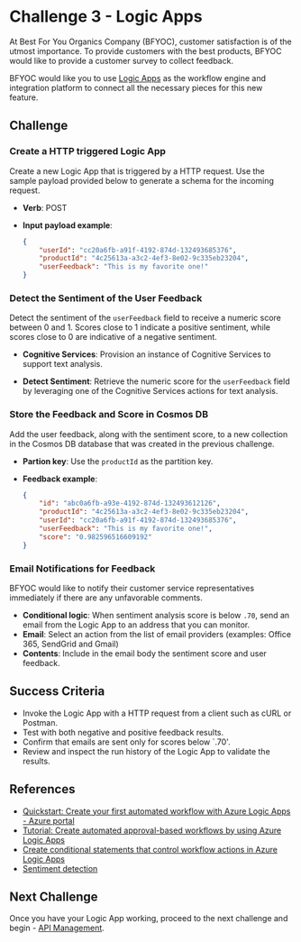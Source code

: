 # Challenge 3 - Logic Apps

At Best For You Organics Company (BFYOC), customer satisfaction is of the utmost importance. To provide customers with the best products, BFYOC would like to provide a customer survey to collect feedback.

BFYOC would like you to use [Logic Apps](https://azure.microsoft.com/en-us/services/logic-apps/) as the workflow engine and integration platform to connect all the necessary pieces for this new feature.

## Challenge

### Create a HTTP triggered Logic App

Create a new Logic App that is triggered by a HTTP request. Use the sample payload provided below to generate a schema for the incoming request.

* **Verb**: POST

* **Input payload example**:

    ``` JSON
    {
        "userId": "cc20a6fb-a91f-4192-874d-132493685376",
        "productId": "4c25613a-a3c2-4ef3-8e02-9c335eb23204",
        "userFeedback": "This is my favorite one!"
    }
    ```

### Detect the Sentiment of the User Feedback

 Detect the sentiment of the `userFeedback` field to receive a numeric score between 0 and 1. Scores close to 1 indicate a positive sentiment, while scores close to 0 are indicative of a negative sentiment.

* **Cognitive Services**: Provision an instance of Cognitive Services to support text analysis.

* **Detect Sentiment**: Retrieve the numeric score for the `userFeedback` field by leveraging one of the Cognitive Services actions for text analysis.

### Store the Feedback and Score in Cosmos DB

Add the user feedback, along with the sentiment score, to a new collection in the Cosmos DB database that was created in the previous challenge.

* **Partion key**: Use the `productId` as the partition key.
* **Feedback example**:

    ``` JSON
    {
        "id": "abc0a6fb-a93e-4192-874d-132493612126",
        "productId": "4c25613a-a3c2-4ef3-8e02-9c335eb23204",
        "userId": "cc20a6fb-a91f-4192-874d-132493685376",
        "userFeedback": "This is my favorite one!",
        "score": "0.982596516609192"
    }
    ```

### Email Notifications for Feedback

BFYOC would like to notify their customer service representatives immediately if there are any unfavorable comments.

* **Conditional logic**: When sentiment analysis score is below `.70`, send an email from the Logic App to an address that you can monitor.
* **Email**: Select an action from the list of email providers (examples: Office 365, SendGrid and Gmail)
* **Contents**: Include in the email body the sentiment score and user feedback.

## Success Criteria

* Invoke the Logic App with a HTTP request from a client such as cURL or Postman.
* Test with both negative and positive feedback results.
* Confirm that emails are sent only for scores below `.70'.
* Review and inspect the run history of the Logic App to validate the results.

## References

* [Quickstart: Create your first automated workflow with Azure Logic Apps - Azure portal](https://docs.microsoft.com/en-us/azure/logic-apps/quickstart-create-first-logic-app-workflow)
* [Tutorial: Create automated approval-based workflows by using Azure Logic Apps](https://docs.microsoft.com/en-us/azure/logic-apps/tutorial-process-mailing-list-subscriptions-workflow)
* [Create conditional statements that control workflow actions in Azure Logic Apps](https://docs.microsoft.com/en-us/azure/logic-apps/logic-apps-control-flow-conditional-statement)
* [Sentiment detection](https://docs.microsoft.com/en-us/azure/azure-functions/functions-twitter-email#add-sentiment-detection)

## Next Challenge

Once you have your Logic App working, proceed to the next challenge and begin - [API Management](..//Challenge-4-API-Management/readme.md).
